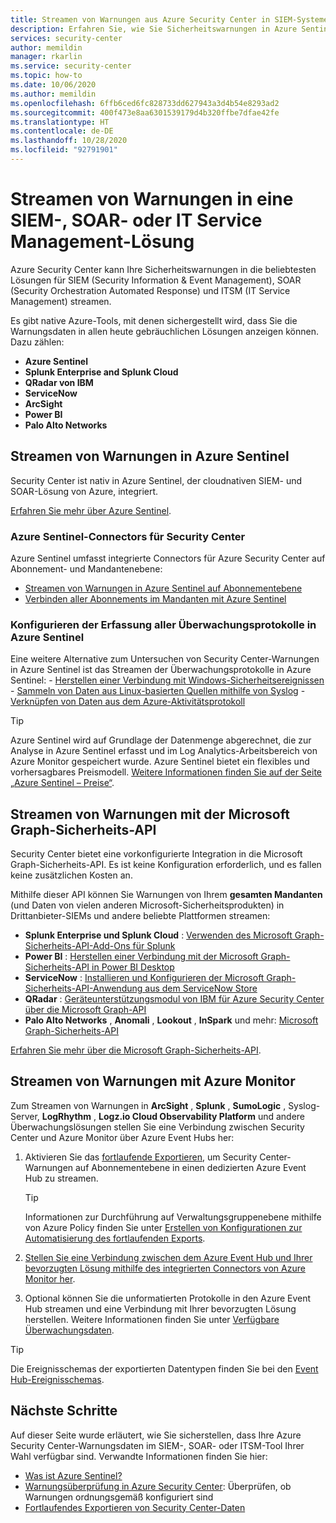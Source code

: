 ```yaml
---
title: Streamen von Warnungen aus Azure Security Center in SIEM-Systeme (Security Information & Event Management) und andere Überwachungslösungen
description: Erfahren Sie, wie Sie Sicherheitswarnungen in Azure Sentinel, Drittanbieter-SIEMs, SOAR- oder ITSM-Lösungen streamen.
services: security-center
author: memildin
manager: rkarlin
ms.service: security-center
ms.topic: how-to
ms.date: 10/06/2020
ms.author: memildin
ms.openlocfilehash: 6ffb6ced6fc828733dd627943a3d4b54e8293ad2
ms.sourcegitcommit: 400f473e8aa6301539179d4b320ffbe7dfae42fe
ms.translationtype: HT
ms.contentlocale: de-DE
ms.lasthandoff: 10/28/2020
ms.locfileid: "92791901"
---
```

# <a name="stream-alerts-to-a-siem-soar-or-it-service-management-solution"></a>Streamen von Warnungen in eine SIEM-, SOAR- oder IT Service Management-Lösung

Azure Security Center kann Ihre Sicherheitswarnungen in die beliebtesten Lösungen für SIEM (Security Information & Event Management), SOAR (Security Orchestration Automated Response) und ITSM (IT Service Management) streamen.

Es gibt native Azure-Tools, mit denen sichergestellt wird, dass Sie die Warnungsdaten in allen heute gebräuchlichen Lösungen anzeigen können. Dazu zählen:

- **Azure Sentinel**
- **Splunk Enterprise and Splunk Cloud**
- **QRadar von IBM**
- **ServiceNow**
- **ArcSight**
- **Power BI**
- **Palo Alto Networks**

## <a name="stream-alerts-to-azure-sentinel"></a>Streamen von Warnungen in Azure Sentinel 

Security Center ist nativ in Azure Sentinel, der cloudnativen SIEM- und SOAR-Lösung von Azure, integriert. 

[Erfahren Sie mehr über Azure Sentinel](../sentinel/overview.md).

### <a name="azure-sentinels-connectors-for-security-center"></a>Azure Sentinel-Connectors für Security Center

Azure Sentinel umfasst integrierte Connectors für Azure Security Center auf Abonnement- und Mandantenebene:

- [Streamen von Warnungen in Azure Sentinel auf Abonnementebene](../sentinel/connect-azure-security-center.md)
- [Verbinden aller Abonnements im Mandanten mit Azure Sentinel](https://techcommunity.microsoft.com/t5/azure-sentinel/azure-security-center-auto-connect-to-sentinel/ba-p/1387539) 

### <a name="configure-ingestion-of-all-audit-logs-into-azure-sentinel"></a>Konfigurieren der Erfassung aller Überwachungsprotokolle in Azure Sentinel 

Eine weitere Alternative zum Untersuchen von Security Center-Warnungen in Azure Sentinel ist das Streamen der Überwachungsprotokolle in Azure Sentinel:
    - [Herstellen einer Verbindung mit Windows-Sicherheitsereignissen](../sentinel/connect-windows-security-events.md)
    - [Sammeln von Daten aus Linux-basierten Quellen mithilfe von Syslog](../sentinel/connect-syslog.md)
    - [Verknüpfen von Daten aus dem Azure-Aktivitätsprotokoll](../sentinel/connect-azure-activity.md)

> [!TIP]
> Azure Sentinel wird auf Grundlage der Datenmenge abgerechnet, die zur Analyse in Azure Sentinel erfasst und im Log Analytics-Arbeitsbereich von Azure Monitor gespeichert wurde. Azure Sentinel bietet ein flexibles und vorhersagbares Preismodell. [Weitere Informationen finden Sie auf der Seite „Azure Sentinel – Preise“](https://azure.microsoft.com/pricing/details/azure-sentinel/).


## <a name="stream-alerts-with-microsoft-graph-security-api"></a>Streamen von Warnungen mit der Microsoft Graph-Sicherheits-API

Security Center bietet eine vorkonfigurierte Integration in die Microsoft Graph-Sicherheits-API. Es ist keine Konfiguration erforderlich, und es fallen keine zusätzlichen Kosten an. 

Mithilfe dieser API können Sie Warnungen von Ihrem **gesamten Mandanten** (und Daten von vielen anderen Microsoft-Sicherheitsprodukten) in Drittanbieter-SIEMs und andere beliebte Plattformen streamen:

- **Splunk Enterprise und Splunk Cloud** : [Verwenden des Microsoft Graph-Sicherheits-API-Add-Ons für Splunk](https://splunkbase.splunk.com/app/4564/) 
- **Power BI** : [Herstellen einer Verbindung mit der Microsoft Graph-Sicherheits-API in Power BI Desktop](/power-bi/connect-data/desktop-connect-graph-security)
- **ServiceNow** : [Installieren und Konfigurieren der Microsoft Graph-Sicherheits-API-Anwendung aus dem ServiceNow Store](https://docs.servicenow.com/bundle/orlando-security-management/page/product/secops-integration-sir/secops-integration-ms-graph/task/ms-graph-install.html)
- **QRadar** : [Geräteunterstützungsmodul von IBM für Azure Security Center über die Microsoft Graph-API](https://www.ibm.com/support/knowledgecenter/SS42VS_DSM/com.ibm.dsm.doc/c_dsm_guide_ms_azure_security_center_overview.html) 
- **Palo Alto Networks** , **Anomali** , **Lookout** , **InSpark** und mehr: [Microsoft Graph-Sicherheits-API](https://www.microsoft.com/security/business/graph-security-api#office-MultiFeatureCarousel-09jr2ji)

[Erfahren Sie mehr über die Microsoft Graph-Sicherheits-API](https://www.microsoft.com/security/business/graph-security-api).


## <a name="stream-alerts-with-azure-monitor"></a>Streamen von Warnungen mit Azure Monitor 

Zum Streamen von Warnungen in **ArcSight** , **Splunk** , **SumoLogic** , Syslog-Server, **LogRhythm** , **Logz.io Cloud Observability Platform** und andere Überwachungslösungen stellen Sie eine Verbindung zwischen Security Center und Azure Monitor über Azure Event Hubs her:

1. Aktivieren Sie das [fortlaufende Exportieren](continuous-export.md), um Security Center-Warnungen auf Abonnementebene in einen dedizierten Azure Event Hub zu streamen. 
    > [!TIP]
    > Informationen zur Durchführung auf Verwaltungsgruppenebene mithilfe von Azure Policy finden Sie unter [Erstellen von Konfigurationen zur Automatisierung des fortlaufenden Exports](continuous-export.md?tabs=azure-policy#configure-continuous-export-at-scale-using-the-supplied-policies).

1. [Stellen Sie eine Verbindung zwischen dem Azure Event Hub und Ihrer bevorzugten Lösung mithilfe des integrierten Connectors von Azure Monitor her](../azure-monitor/platform/stream-monitoring-data-event-hubs.md#partner-tools-with-azure-monitor-integration).

1. Optional können Sie die unformatierten Protokolle in den Azure Event Hub streamen und eine Verbindung mit Ihrer bevorzugten Lösung herstellen. Weitere Informationen finden Sie unter [Verfügbare Überwachungsdaten](../azure-monitor/platform/stream-monitoring-data-event-hubs.md#monitoring-data-available).

> [!TIP]
> Die Ereignisschemas der exportierten Datentypen finden Sie bei den [Event Hub-Ereignisschemas](https://aka.ms/ASCAutomationSchemas).


## <a name="next-steps"></a>Nächste Schritte

Auf dieser Seite wurde erläutert, wie Sie sicherstellen, dass Ihre Azure Security Center-Warnungsdaten im SIEM-, SOAR- oder ITSM-Tool Ihrer Wahl verfügbar sind. Verwandte Informationen finden Sie hier:

- [Was ist Azure Sentinel?](../sentinel/overview.md)
- [Warnungsüberprüfung in Azure Security Center](security-center-alert-validation.md): Überprüfen, ob Warnungen ordnungsgemäß konfiguriert sind
- [Fortlaufendes Exportieren von Security Center-Daten](continuous-export.md)